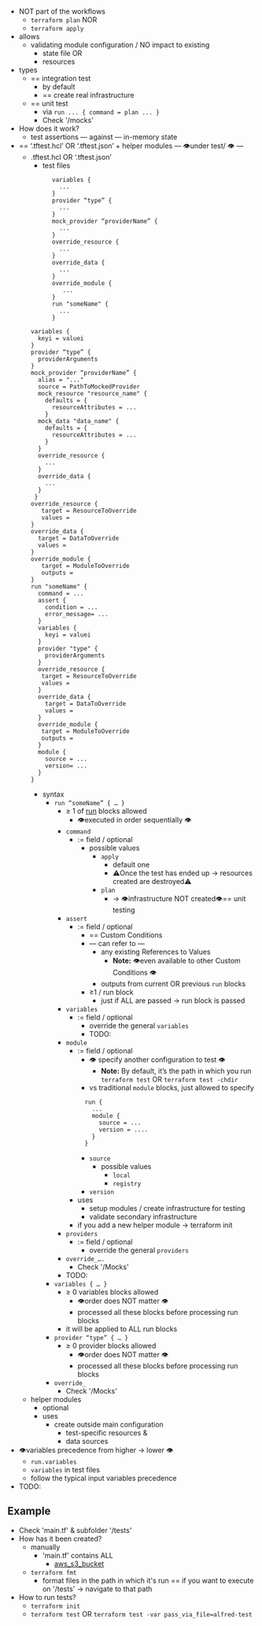 - NOT part of the workflows
    - `terraform plan` NOR
    - `terraform apply`
- allows
    - validating module configuration / NO impact to existing
        - state file OR
        - resources
- types
  - == integration test
    - by default
    - == create real infrastructure
  - == unit test
    - via `run ... { command = plan ... }`
    - Check '/mocks'
- How does it work?
  - test assertions — against — in-memory state
- == ‘.tftest.hcl’ OR ‘.tftest.json’ + helper modules — 👁️under test/ 👁️ — 
    - .tftest.hcl OR ‘.tftest.json’
      - test files
      ```
            variables {
              ...
            }
            provider “type” {
              ...
            }
            mock_provider “providerName” {
              ...
            }
            override_resource {
              ...  
            }
            override_data {
              ...  
            }
            override_module {
               ... 
            } 
            run "someName" {
              ...
            }
      ```
      ```
      variables {
        keyi = valuei
      }
      provider “type” {
        providerArguments
      }
      mock_provider “providerName” {
        alias = "..."
        source = PathToMockedProvider
        mock_resource "resource_name" {
          defaults = {
            resourceAttributes = ...
          }
        mock_data "data_name" {
          defaults = {
            resourceAttributes = ...
          }
        }
        override_resource {
          ...
        }
        override_data {
          ...
        }
       }
      override_resource {
         target = ResourceToOverride 
         values = 
      }
      override_data {
        target = DataToOverride
        values =  
      }
      override_module {
         target = ModuleToOverride
         outputs = 
      } 
      run "someName" {
        command = ...
        assert {
          condition = ...
          error_message= ...
        }
        variables {
          keyi = valuei
        }
        provider "type" {
          providerArguments
        }
        override_resource {
         target = ResourceToOverride 
         values = 
        }
        override_data {
          target = DataToOverride
          values =  
        }
        override_module {
         target = ModuleToOverride
         outputs = 
        }
        module {
          source = ...
          version= ...
        }
      }
      ```
      - syntax
        - `run “someName” { … }`
          - ≥ 1 of [run](https://developer.hashicorp.com/terraform/language/tests#run-blocks) blocks allowed
            - 👁️executed in order sequentially 👁️
          - `command`
            - := field / optional
              - possible values
                - `apply`
                  - default one
                  - ⚠️Once the test has ended up → resources created are destroyed⚠️
                - `plan`
                  - → 👁️infrastructure NOT created👁️== unit testing
          - `assert`
            - := field / optional
              - == Custom Conditions
              - — can refer to — 
                - any existing References to Values
                  - **Note:** 👁️even available to other Custom Conditions 👁️
                - outputs from current OR previous `run` blocks
              - ≥1 / run block
                - just if ALL are passed → run block is passed
          - `variables`
            - := field / optional
              - override the general `variables`
              - TODO:
          - `module`
            - := field / optional
              - 👁️ specify another configuration to test 👁️
                - **Note:** By default, it’s the path in which you run `terraform test` OR `terraform test -chdir`
              - vs traditional `module` blocks, just allowed to specify
              ```
                run {
                  ...
                  module {
                    source = ...
                    version = ....
                  }
                }
              ```
                - `source`
                  - possible values
                    - `local`
                    - `registry`
                - `version`
            - uses
              - setup modules  / create infrastructure for testing
              - validate secondary infrastructure
            - if you add a new helper module → terraform init 
          - `providers`
            - := field / optional
              - override the general `providers` 
          - `override_….`
            - Check '/Mocks'
          - TODO: 
        - `variables { … }`
          - ≥ 0 variables blocks allowed
            - 👁️order does NOT matter 👁️
            - processed all these blocks before processing run blocks
          - it will be applied to ALL run blocks
        - `provider “type” { … }`
          - ≥ 0 provider blocks allowed
            - 👁️order does NOT matter 👁️
            - processed all these blocks before processing run blocks
        - `override_`
          - Check '/Mocks'
    - helper modules
        - optional
        - uses
            - create outside main configuration
                - test-specific resources &
                - data sources
- 👁️variables precedence from higher → lower 👁️
  - `run.variables`
  - `variables` in test files
  - follow the typical input variables precedence
- TODO:

## Example
* Check 'main.tf' & subfolder '/tests'
* How has it been created?
  * manually
    * 'main.tf' contains ALL
      * [aws_s3_bucket](https://registry.terraform.io/providers/hashicorp/aws/latest/docs/resources/s3_bucket)
  * `terraform fmt`
    * format files in the path in which it's run == if you want to execute on '/tests' -> navigate to that path
* How to run tests?
  * `terraform init`
  * `terraform test` OR `terraform test -var pass_via_file=alfred-test`
